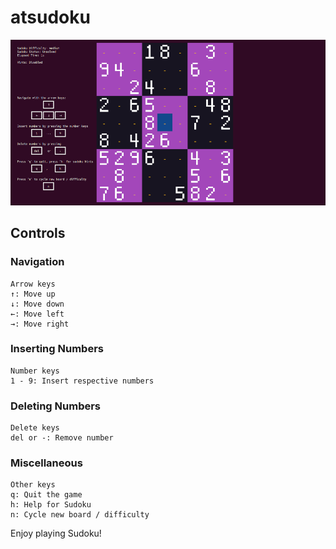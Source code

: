 # atsudoku

![screenshot](https://github.com/t1nfoil/atsudoku/blob/main/atsudoku.png?raw=true)

## Controls

### Navigation

    Arrow keys
    ↑: Move up
    ↓: Move down
    ←: Move left
    →: Move right

### Inserting Numbers

    Number keys
    1 - 9: Insert respective numbers

### Deleting Numbers

    Delete keys
    del or -: Remove number

### Miscellaneous

    Other keys
    q: Quit the game
    h: Help for Sudoku
    n: Cycle new board / difficulty

Enjoy playing Sudoku!
